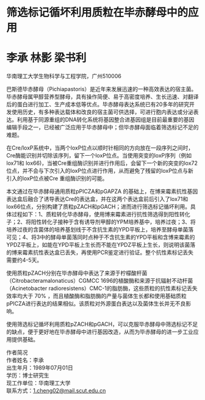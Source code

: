 # 筛选标记循坏利用质粒在毕赤酵母中的应用

# 李承 林影 梁书利

华南理工大学生物科学与工程学院，广州510006

巴斯德毕赤酵母（Pichiapastoris）是近年来发展迅速的一种高效表达的宿主菌。毕赤酵母属甲醇营养型酵母，具有操作简便、易于高密度培养、生长迅速、对翻译后的蛋白进行加工、生产成本低等优点。毕赤酵母表达系统已有20多年的研究开发使用历史，有多种表达载体和改良的宿主菌可供选择，可进行胞内表达或分泌表达。利用基于同源重组的DNA转化系统将基因整合进基因组是目前最重要的基因编辑手段之一，已经被广泛应用于毕赤酵母中；但毕赤酵母面临着筛选标记不足的难题。

在Cre/loxP系统中，当两个loxP位点以顺时针相同的方向放在一段序列之间时，Cre酶能识别并切除该序列，留下一个loxP位点。当使用突变的loxP序列（例如lox71和 lox66)，当被Cre重组酶识别并进行作用后，会留下一个新的突变的lox72位点，并不会与下次引入的loxP位点进行作用，从而避免了残留的loxP位点与新引入的loxP位点被Cre 重组酶识别的可能。

本文通过在毕赤酵母通用质粒pPICZA和pGAPZA 的基础上，在博来霉素抗性基因表达盒后融合了诱导表达Cre的表达盒，并在这两个表达盒前后引入了lox71和 lox66位点，分别构建了质粒pZACH和pGACH；进而进行筛选标记循坏利用。具体过程如下：1、质粒转化毕赤酵母，使用博来霉素进行抗性筛选得到阳性转化子；2、将阳性转化子接种于含有诱导剂甲醇的YPM培养基中，培养过夜；3、将培养过夜的含菌体的培养基划线于不含抗生素的YPD平板上，培养至酵母单菌落可见；4、将3中的酵母单菌落同时点种于不含抗生素的YPD平板和含博来霉素的YPDZ平板上，如能在YPD平板上生长而不能在YPDZ平板上生长，则说明该菌落的博来霉素抗性表达盒已丢失，再使用PCR鉴定进行验证。整个抗性素标记丢失需要约4-5天。

使用质粒pZACH分别在毕赤酵母中表达了来源于柠檬酸杆菌（Citrobacteramalonaticus）CGMCC 1696的植酸酶和来源于抗辐射不动杆菌（Acinetobacter radioresistens）CMC-1的脂肪酶，这些质粒的抗性素标记丢失效率均大于 $70 \%$ ，而且植酸酶和脂肪酶的产量与菌体生长都和使用基础质粒pPICZA进行表达的结果相似。该质粒对外源蛋白表达以及菌体生长并无不良影响。

使用筛选标记循坏利用质粒pZACH和pGACH，可以克服毕赤酵母中筛选标记不足的缺点，便于更好地在毕赤酵母中进行基因改造，从而为毕赤酵母的进一步工业应用提供基础。

作者简况  
作者姓名：李承  
出生年月：1989年07月01日  
学历：博士研究生  
现工作单位：华南理工大学  
联系方式：1.cheng02@mail.scut.edu.cn